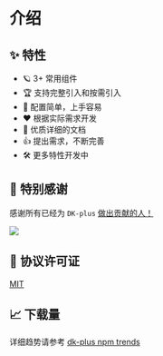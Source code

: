 # 介绍

## ✨ 特性

- 🪐 3+ 常用组件
- 🏆 支持完整引入和按需引入
- 🤟 配置简单，上手容易
- ❤️ 根据实际需求开发
- 📃 优质详细的文档
- 👍 提出需求，不断完善
- 🛠 更多特性开发中

## 💌 特别感谢

感谢所有已经为 `DK-plus` [做出贡献的人！](https://github.com/CadWalaDers/dk-ui/graphs/contributors)

<a href="https://github.com/CadWalaDers/dk-ui/graphs/contributors">
  <img src="https://contrib.rocks/image?repo=CadWalaDers/dk-ui" />
</a>

## 📃 协议许可证

[MIT](https://github.com/CadWalaDers/dk-ui/blob/master/LICENSE)

## 📈 下载量

<downloads />

详细趋势请参考 [dk-plus npm trends](https://npmtrends.com/dk-plus)

<script lang="ts" setup>
  import downloads from './components/downloads.vue'
</script>
